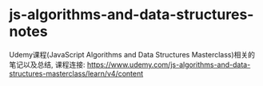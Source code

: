# js-algorithms-and-data-structures-notes
Udemy课程(JavaScript Algorithms and Data Structures Masterclass)相关的笔记以及总结, 课程连接: https://www.udemy.com/js-algorithms-and-data-structures-masterclass/learn/v4/content
